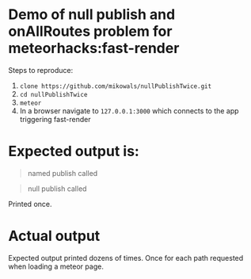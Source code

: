 # Demo of null publish and onAllRoutes problem for meteorhacks:fast-render

Steps to reproduce:

1. `clone https://github.com/mikowals/nullPublishTwice.git`
2. `cd nullPublishTwice`
3. `meteor`
4. In a browser navigate to `127.0.0.1:3000` which connects to the app triggering fast-render

# Expected output is:

> named publish called

> null publish called

Printed once.

# Actual output

Expected output printed dozens of times.  Once for each path requested when loading a meteor page.
